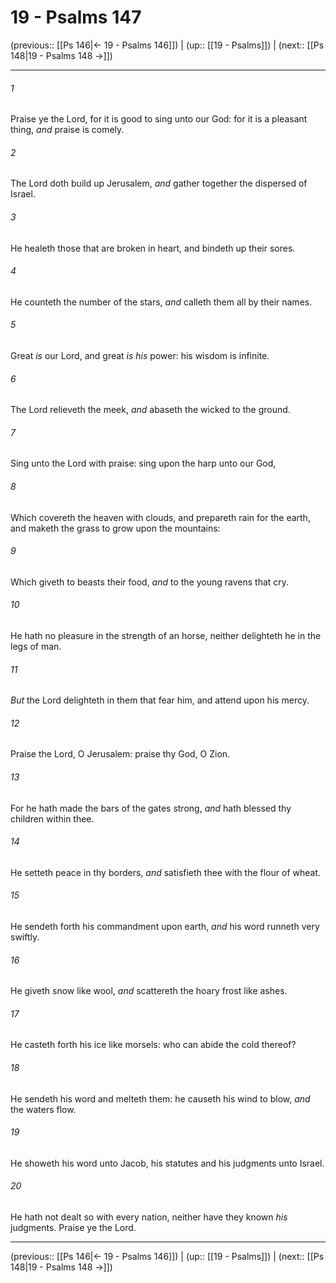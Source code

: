 # 19 - Psalms 147

(previous:: [[Ps 146|← 19 - Psalms 146]]) | (up:: [[19 - Psalms]]) | (next:: [[Ps 148|19 - Psalms 148 →]])

***


###### 1 
Praise ye the Lord, for it is good to sing unto our God: for it is a pleasant thing, _and_ praise is comely. 

###### 2 
The Lord doth build up Jerusalem, _and_ gather together the dispersed of Israel. 

###### 3 
He healeth those that are broken in heart, and bindeth up their sores. 

###### 4 
He counteth the number of the stars, _and_ calleth them all by their names. 

###### 5 
Great _is_ our Lord, and great _is his_ power: his wisdom is infinite. 

###### 6 
The Lord relieveth the meek, _and_ abaseth the wicked to the ground. 

###### 7 
Sing unto the Lord with praise: sing upon the harp unto our God, 

###### 8 
Which covereth the heaven with clouds, and prepareth rain for the earth, and maketh the grass to grow upon the mountains: 

###### 9 
Which giveth to beasts their food, _and_ to the young ravens that cry. 

###### 10 
He hath no pleasure in the strength of an horse, neither delighteth he in the legs of man. 

###### 11 
_But_ the Lord delighteth in them that fear him, and attend upon his mercy. 

###### 12 
Praise the Lord, O Jerusalem: praise thy God, O Zion. 

###### 13 
For he hath made the bars of the gates strong, _and_ hath blessed thy children within thee. 

###### 14 
He setteth peace in thy borders, _and_ satisfieth thee with the flour of wheat. 

###### 15 
He sendeth forth his commandment upon earth, _and_ his word runneth very swiftly. 

###### 16 
He giveth snow like wool, _and_ scattereth the hoary frost like ashes. 

###### 17 
He casteth forth his ice like morsels: who can abide the cold thereof? 

###### 18 
He sendeth his word and melteth them: he causeth his wind to blow, _and_ the waters flow. 

###### 19 
He showeth his word unto Jacob, his statutes and his judgments unto Israel. 

###### 20 
He hath not dealt so with every nation, neither have they known _his_ judgments. Praise ye the Lord.

***

(previous:: [[Ps 146|← 19 - Psalms 146]]) | (up:: [[19 - Psalms]]) | (next:: [[Ps 148|19 - Psalms 148 →]])
